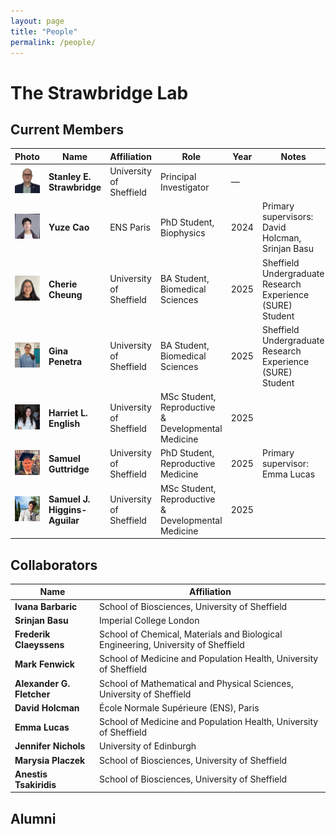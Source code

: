 ```yaml
---
layout: page
title: "People"
permalink: /people/
---
```


# The Strawbridge Lab

## Current Members

| Photo | Name                          | Affiliation             | Role                                                       | Year  | Notes                                              |
|-------|-------------------------------|-------------------------|------------------------------------------------------------|-------|----------------------------------------------------|
| <img src="/assets/images/people/stanley_strawbridge.jpg" width="80"/> | **Stanley E. Strawbridge**    | University of Sheffield | Principal Investigator                                     | —     |                                                    |
| <img src="/assets/images/people/yuze_cao.jpg" width="80"/>            | **Yuze Cao**                  | ENS Paris               | PhD Student, Biophysics                                    | 2024  | Primary supervisors: David Holcman, Srinjan Basu   |
| <img src="/assets/images/people/cherie_cheung.jpg" width="80"/>      | **Cherie Cheung**             | University of Sheffield | BA Student, Biomedical Sciences                            | 2025  | Sheffield Undergraduate Research Experience (SURE) Student |  
| <img src="/assets/images/people/gina_penetra.jpg" width="80"/>       | **Gina Penetra**              | University of Sheffield | BA Student, Biomedical Sciences                            | 2025  | Sheffield Undergraduate Research Experience (SURE) Student |
| <img src="/assets/images/people/harriet_english.jpg" width="80"/>    | **Harriet L. English**        | University of Sheffield | MSc Student, Reproductive & Developmental Medicine         | 2025  |                                                    |
| <img src="/assets/images/people/samuel_guttridge.jpg" width="80"/>   | **Samuel Guttridge**          | University of Sheffield | PhD Student, Reproductive Medicine                         | 2025  | Primary supervisor: Emma Lucas                     |
| <img src="/assets/images/people/samuel_higgins-aguilar.jpg" width="80"/> | **Samuel J. Higgins-Aguilar** | University of Sheffield | MSc Student, Reproductive & Developmental Medicine         | 2025  |                                                    |

## Collaborators

| Name                        | Affiliation                                               |
|-----------------------------|-----------------------------------------------------------|
| **Ivana Barbaric**          | School of Biosciences, University of Sheffield            |
| **Srinjan Basu**            | Imperial College London                                   |
| **Frederik Claeyssens**     | School of Chemical, Materials and Biological Engineering, University of Sheffield |
| **Mark Fenwick**            | School of Medicine and Population Health, University of Sheffield |
| **Alexander G. Fletcher**   | School of Mathematical and Physical Sciences, University of Sheffield |
| **David Holcman**           | École Normale Supérieure (ENS), Paris                     |
| **Emma Lucas**              | School of Medicine and Population Health, University of Sheffield |
| **Jennifer Nichols**        | University of Edinburgh                                   |
| **Marysia Placzek**         | School of Biosciences, University of Sheffield            |
| **Anestis Tsakiridis**      | School of Biosciences, University of Sheffield            |

## Alumni
